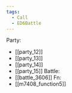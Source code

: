 ```yaml
---
tags:
  - Call
  - ED6Battle
---
```

Party:
- [[party_12]]
- [[party_13]]
- [[party_14]]
- [[party_15]]
Battle:
- [[battle_3606]]
Fn:
- [[m7408_function5]]
